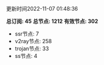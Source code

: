 更新时间2022-11-07 01:48:36

**总订阅: 45**
**总节点: 1212**
**有效节点: 302**
- ssr节点: 7
- v2ray节点: 258
- trojan节点: 33
- ss节点: 4
